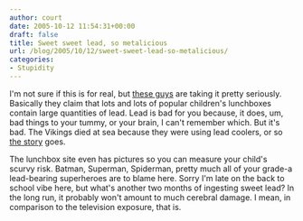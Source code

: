 ```yaml
---
author: court
date: 2005-10-12 11:54:31+00:00
draft: false
title: Sweet sweet lead, so metalicious
url: /blog/2005/10/12/sweet-sweet-lead-so-metalicious/
categories:
- Stupidity
---
```


I'm not sure if this is for real, but [these guys](http://www.cehca.org/lunchboxes.htm) are taking it pretty seriously.  Basically they claim that lots and lots of popular children's lunchboxes contain large quantities of lead.  Lead is bad for you because, it does, um, bad things to your tummy, or your brain, I can't remember which.  But it's bad.  The Vikings died at sea because they were using lead coolers, or so [the story](http://search.barnesandnoble.com/bookSearch/isbnInquiry.asp?r=1&isbn=1553650603) goes.

The lunchbox site even has pictures so you can measure your child's scurvy risk.  Batman, Superman, Spiderman, pretty much all of your grade-a lead-bearing superheroes are to blame here.  Sorry I'm late on the back to school vibe here, but what's another two months of ingesting sweet lead?  In the long run, it probably won't amount to much cerebral damage.  I mean, in comparison to the television exposure, that is.
